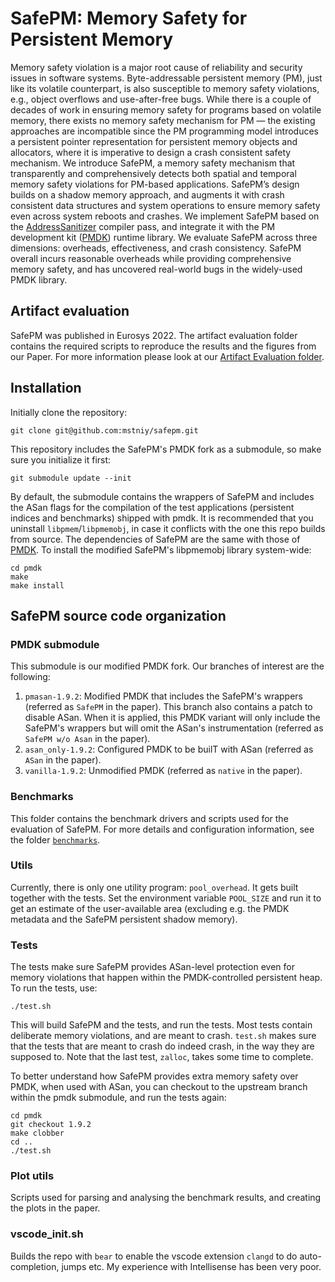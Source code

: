 # SafePM: Memory Safety for Persistent Memory

Memory safety violation is a major root cause of reliability and security issues in software systems. Byte-addressable persistent memory (PM), just like its volatile counterpart, is also susceptible to memory safety violations, e.g., object overflows and use-after-free bugs. While there is a couple of decades of work in ensuring memory safety for programs based on volatile memory, there exists no memory safety mechanism for PM — the existing approaches are incompatible since the PM programming model introduces a persistent pointer representation for persistent memory objects and allocators, where it is imperative to design a crash consistent safety mechanism. We introduce SafePM, a memory safety mechanism that transparently and comprehensively detects both spatial and temporal memory safety violations for PM-based applications. SafePM’s design builds on a shadow memory approach, and augments it with crash consistent data structures and system operations to ensure memory safety even across system reboots and crashes. We implement SafePM based on the [AddressSanitizer](https://clang.llvm.org/docs/AddressSanitizer.html) compiler pass, and integrate it with the PM development kit ([PMDK](https://github.com/pmem/pmdk)) runtime library. We evaluate SafePM across three dimensions: overheads, effectiveness, and crash consistency. SafePM overall incurs reasonable overheads while providing comprehensive memory safety, and has uncovered real-world bugs in the widely-used PMDK library.

## Artifact evaluation

SafePM was published in Eurosys 2022.
The artifact evaluation folder contains the required scripts to reproduce the results and the figures from our Paper.
For more information please look at our [Artifact Evaluation folder](https://github.com/mstniy/safepm/tree/master/artifact_evaluation).

## Installation

Initially clone the repository:
```
git clone git@github.com:mstniy/safepm.git
```

This repository includes the SafePM's PMDK fork as a submodule, so make sure you initialize it first:  
```
git submodule update --init
```

By default, the submodule contains the wrappers of SafePM and includes the ASan flags for the compilation of the test applications (persistent indices and benchmarks) shipped with pmdk. 
It is recommended that you uninstall `libpmem`/`libpmemobj`, in case it conflicts with the one this repo builds from source.
The dependencies of SafePM are the same with those of [PMDK](https://github.com/pmem/pmdk#dependencies).
To install the modified SafePM's libpmemobj library system-wide:
```
cd pmdk
make
make install
```

## SafePM source code organization
### PMDK submodule
This submodule is our modified PMDK fork. Our branches of interest are the following:
1. `pmasan-1.9.2`: Modified PMDK that includes the SafePM's wrappers (referred as `SafePM` in the paper). This branch also contains a patch to disable ASan. When it is applied, this PMDK variant will only include the SafePM's wrappers but will omit the ASan's instrumentation (referred as `SafePM w/o Asan` in the paper).
2. `asan_only-1.9.2`: Configured PMDK to be builT with ASan (referred as `ASan` in the paper).
3. `vanilla-1.9.2`: Unmodified PMDK (referred as `native` in the paper).

### Benchmarks
This folder contains the benchmark drivers and scripts used for the evaluation of SafePM. For more details and configuration information, see the folder [`benchmarks`](https://github.com/mstniy/safepm/tree/master/benchmarks).
### Utils
Currently, there is only one utility program: `pool_overhead`. It gets built together with the tests. Set the environment variable `POOL_SIZE` and run it to get an estimate of the user-available area (excluding e.g. the PMDK metadata and the SafePM persistent shadow memory).
### Tests
The tests make sure SafePM provides ASan-level protection even for memory violations that happen within the PMDK-controlled persistent heap. To run the tests, use:  
```
./test.sh
```
This will build SafePM and the tests, and run the tests. Most tests contain deliberate memory violations, and are meant to crash. `test.sh` makes sure that the tests that are meant to crash do indeed crash, in the way they are supposed to. Note that the last test, `zalloc`, takes some time to complete.

To better understand how SafePM provides extra memory safety over PMDK, when used with ASan, you can checkout to the upstream branch within the pmdk submodule, and run the tests again:  
```
cd pmdk
git checkout 1.9.2
make clobber
cd ..
./test.sh
```
### Plot utils
Scripts used for parsing and analysing the benchmark results, and creating the plots in the paper.
### vscode_init.sh
Builds the repo with `bear` to enable the vscode extension `clangd` to do auto-completion, jumps etc. My experience with Intellisense has been very poor.